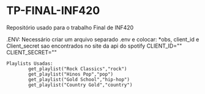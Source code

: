 # TP-FINAL-INF420
Repositório usado para o trabalho Final de INF420

.ENV: Necessário criar um arquivo separado .env e colocar: 
    *obs, client_id e Client_secret sao encontrados no site da api do spotify
    CLIENT_ID=""
    CLIENT_SECRET=""

    Playlists Usadas:
            get_playlist("Rock Classics","rock") 
            get_playlist("Hinos Pop","pop") 
            get_playlist("Gold School","hip-hop") 
            get_playlist("Country Gold","country") 
